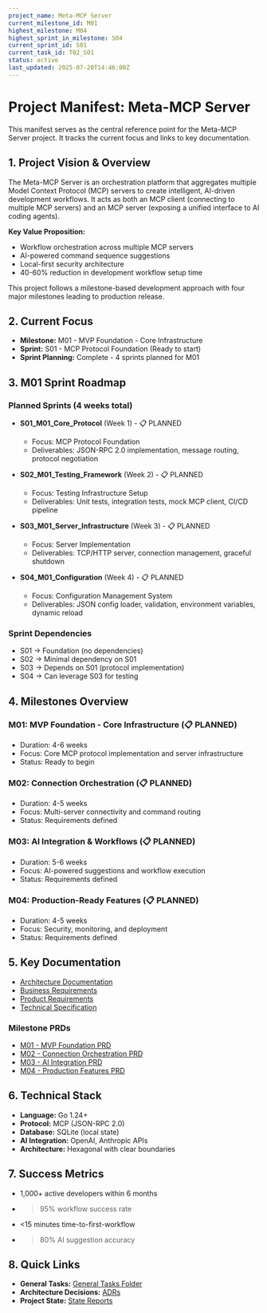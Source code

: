 ```yaml
---
project_name: Meta-MCP Server
current_milestone_id: M01
highest_milestone: M04
highest_sprint_in_milestone: S04
current_sprint_id: S01
current_task_id: T02_S01
status: active
last_updated: 2025-07-20T14:46:00Z
---
```


# Project Manifest: Meta-MCP Server

This manifest serves as the central reference point for the Meta-MCP Server project. It tracks the current focus and links to key documentation.

## 1. Project Vision & Overview

The Meta-MCP Server is an orchestration platform that aggregates multiple Model Context Protocol (MCP) servers to create intelligent, AI-driven development workflows. It acts as both an MCP client (connecting to multiple MCP servers) and an MCP server (exposing a unified interface to AI coding agents).

**Key Value Proposition:**
- Workflow orchestration across multiple MCP servers
- AI-powered command sequence suggestions
- Local-first security architecture
- 40-60% reduction in development workflow setup time

This project follows a milestone-based development approach with four major milestones leading to production release.

## 2. Current Focus

- **Milestone:** M01 - MVP Foundation - Core Infrastructure
- **Sprint:** S01 - MCP Protocol Foundation (Ready to start)
- **Sprint Planning:** Complete - 4 sprints planned for M01

## 3. M01 Sprint Roadmap

### Planned Sprints (4 weeks total)

- **S01_M01_Core_Protocol** (Week 1) - 📋 PLANNED
  - Focus: MCP Protocol Foundation
  - Deliverables: JSON-RPC 2.0 implementation, message routing, protocol negotiation
  
- **S02_M01_Testing_Framework** (Week 2) - 📋 PLANNED
  - Focus: Testing Infrastructure Setup
  - Deliverables: Unit tests, integration tests, mock MCP client, CI/CD pipeline
  
- **S03_M01_Server_Infrastructure** (Week 3) - 📋 PLANNED
  - Focus: Server Implementation
  - Deliverables: TCP/HTTP server, connection management, graceful shutdown
  
- **S04_M01_Configuration** (Week 4) - 📋 PLANNED
  - Focus: Configuration Management System
  - Deliverables: JSON config loader, validation, environment variables, dynamic reload

### Sprint Dependencies
- S01 → Foundation (no dependencies)
- S02 → Minimal dependency on S01
- S03 → Depends on S01 (protocol implementation)
- S04 → Can leverage S03 for testing

## 4. Milestones Overview

### M01: MVP Foundation - Core Infrastructure (📋 PLANNED)
- Duration: 4-6 weeks
- Focus: Core MCP protocol implementation and server infrastructure
- Status: Ready to begin

### M02: Connection Orchestration (📋 PLANNED)
- Duration: 4-5 weeks
- Focus: Multi-server connectivity and command routing
- Status: Requirements defined

### M03: AI Integration & Workflows (📋 PLANNED)
- Duration: 5-6 weeks
- Focus: AI-powered suggestions and workflow execution
- Status: Requirements defined

### M04: Production-Ready Features (📋 PLANNED)
- Duration: 4-5 weeks
- Focus: Security, monitoring, and deployment
- Status: Requirements defined

## 5. Key Documentation

- [Architecture Documentation](./01_PROJECT_DOCS/ARCHITECTURE.md)
- [Business Requirements](../Business_Requirements_Document.md)
- [Product Requirements](../Product_Requirements_Document.md)
- [Technical Specification](../specification_meta_mcp.md)

### Milestone PRDs
- [M01 - MVP Foundation PRD](./02_REQUIREMENTS/M01_MVP_FOUNDATION_CORE_INFRASTRUCTURE/M01_PRD.md)
- [M02 - Connection Orchestration PRD](./02_REQUIREMENTS/M02_CONNECTION_ORCHESTRATION/M02_PRD.md)
- [M03 - AI Integration PRD](./02_REQUIREMENTS/M03_AI_INTEGRATION_WORKFLOWS/M03_PRD.md)
- [M04 - Production Features PRD](./02_REQUIREMENTS/M04_PRODUCTION_READY_FEATURES/M04_PRD.md)

## 6. Technical Stack

- **Language:** Go 1.24+
- **Protocol:** MCP (JSON-RPC 2.0)
- **Database:** SQLite (local state)
- **AI Integration:** OpenAI, Anthropic APIs
- **Architecture:** Hexagonal with clear boundaries

## 7. Success Metrics

- 1,000+ active developers within 6 months
- >95% workflow success rate
- <15 minutes time-to-first-workflow
- >80% AI suggestion accuracy

## 8. Quick Links

- **General Tasks:** [General Tasks Folder](./04_GENERAL_TASKS/)
- **Architecture Decisions:** [ADRs](./05_ARCHITECTURE_DECISIONS/)
- **Project State:** [State Reports](./10_STATE_OF_PROJECT/)
